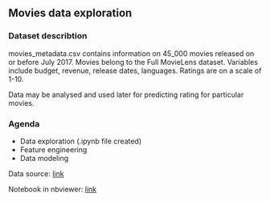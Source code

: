 ## Movies data exploration

### Dataset describtion
movies_metadata.csv contains information on 45_000 movies released on or before July 2017. 
Movies belong to the Full MovieLens dataset. Variables include budget, revenue, release dates, 
languages. Ratings are on a scale of 1-10.

Data may be analysed and used later for predicting rating for particular movies.

### Agenda
* Data exploration (.ipynb file created)
* Feature engineering
* Data modeling

Data source: [link](https://www.kaggle.com/rounakbanik/the-movies-dataset)

Notebook in nbviewer: [link](https://nbviewer.jupyter.org/github/John-smith-889/movies-data-analysis/blob/master/movies_case_eda.ipynb)